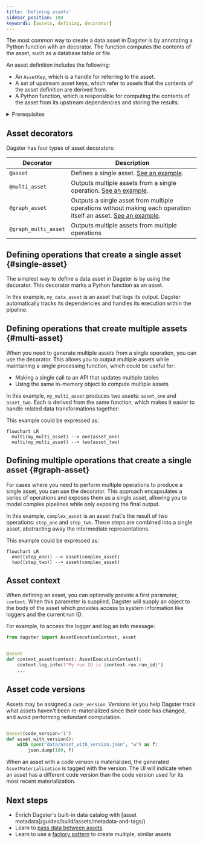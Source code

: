 ```yaml
---
title: 'Defining assets'
sidebar_position: 100
keywords: [assets, defining, decorator]
---
```


The most common way to create a data asset in Dagster is by annotating a Python function with an <PyObject section="assets" module="dagster" object="asset" decorator /> decorator. The function computes the contents of the asset, such as a database table or file.

An asset definition includes the following:

* An `AssetKey`, which is a handle for referring to the asset.
* A set of upstream asset keys, which refer to assets that the contents of the asset definition are derived from.
* A Python function, which is responsible for computing the contents of the asset from its upstream dependencies and storing the results.

<details>
  <summary>Prerequisites</summary>

To run the code in this article, you'll need to install Dagster. For more information, see the [Installation guide](/getting-started/installation).

</details>

## Asset decorators

Dagster has four types of asset decorators:

| Decorator            | Description                                                                                                                    |
| -------------------- | ------------------------------------------------------------------------------------------------------------------------------ |
| `@asset`             | Defines a single asset. [See an example](#single-asset).                                                                       |
| `@multi_asset`       | Outputs multiple assets from a single operation. [See an example](#multi-asset).                                               |
| `@graph_asset`       | Outputs a single asset from multiple operations without making each operation itself an asset. [See an example](#graph-asset). |
| `@graph_multi_asset` | Outputs multiple assets from multiple operations                                                                               |

## Defining operations that create a single asset \{#single-asset}

The simplest way to define a data asset in Dagster is by using the <PyObject section="assets" module="dagster" object="asset" decorator />  decorator. This decorator marks a Python function as an asset.

<CodeExample path="docs_beta_snippets/docs_beta_snippets/guides/data-assets/data-assets/asset_decorator.py" language="python" title="Using @dg.asset decorator" />

In this example, `my_data_asset` is an asset that logs its output. Dagster automatically tracks its dependencies and handles its execution within the pipeline.

## Defining operations that create multiple assets \{#multi-asset}

When you need to generate multiple assets from a single operation, you can use the <PyObject section="assets" module="dagster" object="multi_asset" decorator />  decorator. This allows you to output multiple assets while maintaining a single processing function, which could be useful for:

- Making a single call to an API that updates multiple tables
- Using the same in-memory object to compute multiple assets

In this example, `my_multi_asset` produces two assets: `asset_one` and `asset_two`. Each is derived from the same function, which makes it easier to handle related data transformations together:

<CodeExample path="docs_beta_snippets/docs_beta_snippets/guides/data-assets/data-assets/multi_asset_decorator.py" language="python" title="Using @dg.multi_asset decorator" />

This example could be expressed as:

```mermaid
flowchart LR
  multi(my_multi_asset) --> one(asset_one)
  multi(my_multi_asset) --> two(asset_two)
```

## Defining multiple operations that create a single asset \{#graph-asset}

For cases where you need to perform multiple operations to produce a single asset, you can use the <PyObject section="assets" module="dagster" object="graph_asset" decorator /> decorator. This approach encapsulates a series of operations and exposes them as a single asset, allowing you to model complex pipelines while only exposing the final output.

<CodeExample path="docs_beta_snippets/docs_beta_snippets/guides/data-assets/data-assets/graph_asset_decorator.py" language="python" title="Using @dg.graph_asset decorator" />

In this example, `complex_asset` is an asset that's the result of two operations: `step_one` and `step_two`. These steps are combined into a single asset, abstracting away the intermediate representations.

This example could be expressed as:

```mermaid
flowchart LR
  one((step_one)) --> asset(complex_asset)
  two((step_two)) --> asset(complex_asset)
```

## Asset context

When defining an asset, you can optionally provide a first parameter, `context`. When this parameter is supplied, Dagster will supply an <PyObject section="execution" module="dagster" object="AssetExecutionContext" /> object to the body of the asset which provides access to system information like loggers and the current run ID.

For example, to access the logger and log an info message:

```python
from dagster import AssetExecutionContext, asset


@asset
def context_asset(context: AssetExecutionContext):
    context.log.info(f"My run ID is {context.run.run_id}")
    ...

```

## Asset code versions

Assets may be assigned a `code_version`. Versions let you help Dagster track what assets haven't been re-materialized since their code has changed, and avoid performing redundant computation.

```python

@asset(code_version="1")
def asset_with_version():
    with open("data/asset_with_version.json", "w") as f:
        json.dump(100, f)

```

When an asset with a code version is materialized, the generated `AssetMaterialization` is tagged with the version. The UI will indicate when an asset has a different code version than the code version used for its most recent materialization.

## Next steps

- Enrich Dagster's built-in data catalog with [asset metadata]/guides/build/assets/metadata-and-tags/)
- Learn to [pass data between assets](/guides/build/assets/passing-data-between-assets)
- Learn to use a [factory pattern](/guides/build/assets/creating-asset-factories) to create multiple, similar assets
